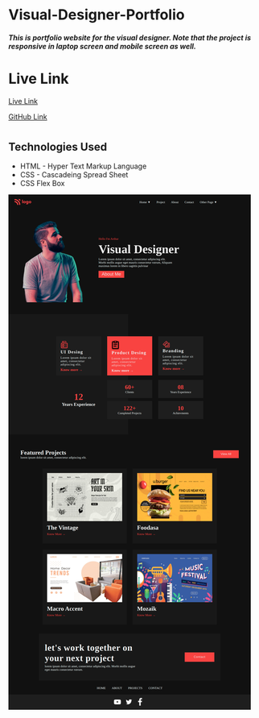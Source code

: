 # Visual-Designer-Portfolio
##### This is portfolio website for the visual designer. Note that the project is responsive in laptop screen and mobile screen as well.


# Live Link
[Live Link](https://visual-designer-ui.netlify.app/)

[GitHub Link](https://github.com/Shekhawat-J/project-15-visual-designer-landing-page)

#

## Technologies Used
- HTML - Hyper Text Markup Language
- CSS - Cascadeing Spread Sheet
- CSS Flex Box

![image](./project-15-laptop.png)

